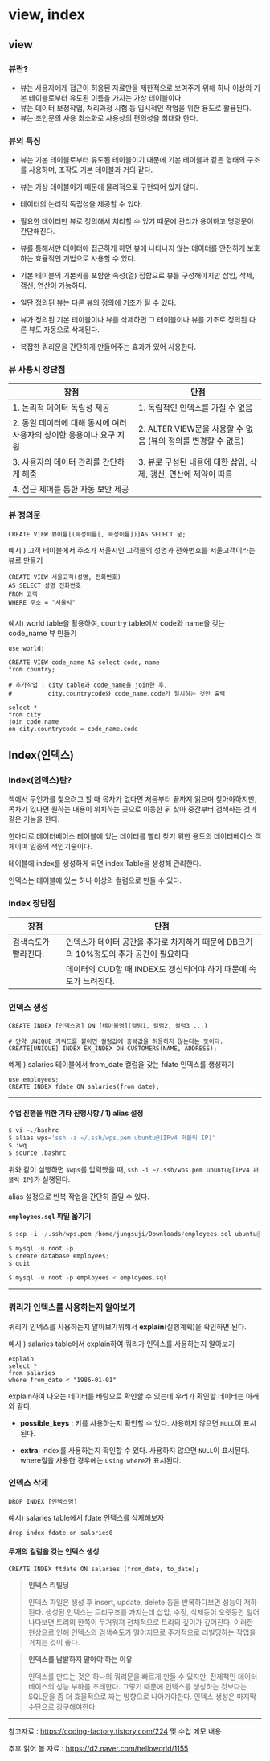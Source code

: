 # view, index



## view

### 뷰란?

- 뷰는 사용자에게 접근이 허용된 자료만을 제한적으로 보여주기 위해 하나 이상의 기본 테이블로부터 유도된 이름을 가지는 가상 테이블이다.
- 뷰는 데이터 보정작업, 처리과정 시험 등 임시적인 작업을 위한 용도로 활용된다.
- 뷰는 조인문의 사용 최소화로 사용상의 편의성을 최대화 한다.



### 뷰의 특징

- 뷰는 기본 테이블로부터 유도된 테이블이기 때문에 기본 테이블과 같은 형태의 구조를 사용하며, 조작도 기본 테이블과 거의 같다.
- 뷰는 가상 테이블이기 때문에 물리적으로 구현되어 있지 않다.
- 데이터의 논리적 독립성을 제공할 수 있다.
- 필요한 데이터만 뷰로 정의해서 처리할 수 있기 때문에 관리가 용이하고 명령문이 간단해진다.
- 뷰를 통해서만 데이터에 접근하게 하면 뷰에 나타나지 않는 데이터를 안전하게 보호하는 효율적인 기법으로 사용할 수 있다.
- 기본 테이블의 기본키를 포함한 속성(열) 집합으로 뷰를 구성해야지만 삽입, 삭제, 갱신, 연산이 가능하다.
- 일단 정의된 뷰는 다른 뷰의 정의에 기초가 될 수 있다.
- 뷰가 정의된 기본 테이블이나 뷰를 삭제하면 그 테이블이나 뷰를 기초로 정의된 다른 뷰도 자동으로 삭제된다.

- 복잡한 쿼리문을 간단하게 만들어주는 효과가 있어 사용한다.



### 뷰 사용시 장단점

| 장점                                                         | 단점                                                         |
| ------------------------------------------------------------ | ------------------------------------------------------------ |
| 1. 논리적 데이터 독립성 제공                                 | 1. 독립적인 인덱스를 가질 수 없음                            |
| 2. 동일 데이터에 대해 동시에 여러 사용자의 상이한 응용이나 요구 지원 | 2. ALTER VIEW문을 사용할 수 없음 (뷰의 정의를 변경할 수 없음) |
| 3. 사용자의 데이터 관리를 간단하게 해줌                      | 3.  뷰로 구성된 내용에 대한 삽입, 삭제, 갱신, 연산에 제약이 따름 |
| 4. 접근 제어를 통한 자동 보안 제공                           |                                                              |



### 뷰 정의문

```mysql
CREATE VIEW 뷰이름[(속성이름[, 속성이름])]AS SELECT 문;
```



예시 ) 고객 테이블에서 주소가 서울시인 고객들의 성명과 전화번호를 서울고객이라는 뷰로 만들기

```mysql
CREATE VIEW 서울고객(성명, 전화번호)
AS SELECT 성명 전화번호
FROM 고객
WHERE 주소 = "서울시"
```

### 

예시) world table을 활용하여, country table에서 code와 name을 갖는 code_name 뷰 만들기

```mysql
use world;

CREATE VIEW code_name AS select code, name
from country;

# 추가작업 : city table과 code_name을 join한 후,
#		   city.countrycode와 code_name.code가 일치하는 것만 출력

select *
from city
join code_name
on city.countrycode = code_name.code
```





## Index(인덱스)



### Index(인덱스)란?

책에서 무언가를 찾으려고 할 때 목차가 없다면 처음부터 끝까지 읽으며 찾아야하지만, 목차가 있다면 원하는 내용이 위치하는 곳으로 이동한 뒤 찾아 중간부터 검색하는 것과 같은 기능을 한다.

한마디로 데이터베이스 테이블에 있는 데이터를 빨리 찾기 위한 용도의 데이터베이스 객체이며 일종의 색인기술이다.

테이블에 index를 생성하게 되면 index Table을 생성해 관리한다.

인덱스는 테이블에 있는 하나 이상의 컬럼으로 만들 수 있다.



### Index 장단점

| 장점                 | 단점                                                         |
| -------------------- | ------------------------------------------------------------ |
| 검색속도가 빨라진다. | 인덱스가 데이터 공간을 추가로 차지하기 때문에 DB크기의 10%정도의 추가 공간이 필요하다 |
|                      | 데이터의 CUD할 때 INDEX도 갱신되어야 하기 때문에 속도가 느려진다. |



### 인덱스 생성

```mysql
CREATE INDEX [인덱스명] ON [테이블명](컬럼1, 컬럼2, 컬럼3 ...)

# 만약 UNIQUE 키워드를 붙이면 컬럼값에 중복값을 허용하지 않는다는 뜻이다.
CREATE[UNIQUE] INDEX EX_INDEX ON CUSTOMERS(NAME, ADDRESS);
```



예제 ) salaries 테이블에서 from_date 컬럼을 갖는 fdate 인덱스를 생성하기

```mysql
use employees;
CREATE INDEX fdate ON salaries(from_date);
```



---

#### 수업 진행을 위한 기타 진행사항  / 1) alias 설정

```python
$ vi ~./bashrc
$ alias wps='ssh -i ~/.ssh/wps.pem ubuntu@[IPv4 퍼블릭 IP]'
$ :wq
$ source .bashrc
```

위와 같이 실행하면 `$wps`를 입력했을 때, `ssh -i ~/.ssh/wps.pem ubuntu@[IPv4 퍼블릭 IP]`가 실행된다.

alias 설정으로 반복 작업을 간단히 줄일 수 있다.



#### `employees.sql` 파일 옮기기

```python
$ scp -i ~/.ssh/wps.pem /home/jungsuji/Downloads/employees.sql ubuntu@[IPv4 퍼블릭 IP]
```

```python
$ mysql -u root -p
$ create database employees;
$ quit

$ mysql -u root -p employees < employees.sql
```

---



### 쿼리가 인덱스를 사용하는지 알아보기

쿼리가 인덱스를 사용하는지 알아보기위해서 **explain**(실행계획)을 확인하면 된다.



예시 ) salaries table에서 explain하여 쿼리가 인덱스를 사용하는지 알아보기

```mysql
explain
select *
from salaries
where from_date < "1986-01-01"
```

explain하여 나오는 데이터를 바탕으로 확인할 수 있는데 우리가 확인할 데이터는 아래와 같다.

- **possible_keys** : 키를 사용하는지 확인할 수 있다. 사용하지 않으면 `NULL`이 표시된다.

- **extra**: index를 사용하는지 확인할 수 있다. 사용하지 않으면 `NULL`이 표시된다. where절을 사용한 경우에는 `Using where`가 표시된다.



### 인덱스 삭제

```mysql
DROP INDEX [인덱스명]
```



예시) salaries table에서 fdate 인덱스를 삭제해보자

```mysql
drop index fdate on salaries0
```



#### 두개의 컬럼을 갖는 인덱스 생성

```mysql
CREATE INDEX ftdate ON salaries (from_date, to_date);
```



> **인덱스 리빌딩**
>
> 인덱스 파일은 생성 후 insert, update, delete 등을 반복하다보면 성능이 저하된다. 생성된 인덱스는 트리구조를 가지는데 삽입, 수정, 삭제등이 오랫동안 일어나다보면 트리의 한쪽이 무거워져 전체적으로 트리의 깊이가 깊어진다. 이러한 현상으로 인해 인덱스의 검색속도가 떨어지므로 주기적으로 리빌딩하는 작업을 거치는 것이 좋다.



> **인덱스를 남발하지 말아야 하는 이유**
>
> 인덱스를 만드는 것은 하나의 쿼리문을 빠르게 만들 수 있지만, 전제척인 데이터베이스의 성능 부하를 초래한다. 그렇기 때문에 인덱스를 생성하는 것보다는 SQL문을 좀 더 효율적으로 짜는 방향으로 나아가야한다. 인덱스 생성은 마지막 수단으로 강구해야한다.



---

참고자료 : https://coding-factory.tistory.com/224 및 수업 메모 내용

추후 읽어 볼 자료 : https://d2.naver.com/helloworld/1155